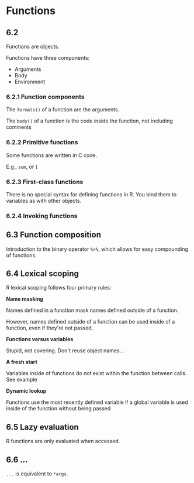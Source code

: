 # Functions

## 6.2 
Functions are objects.

Functions have three components:

- Arguments
- Body
- Environment

### 6.2.1 Function components
The `formals()` of a function are the arguments.

The `body()` of a function is the code inside the function, not including comments

### 6.2.2 Primitive functions
Some functions are written in C code.

E.g., `sum`, or `[`

### 6.2.3 First-class functions
There is no special syntax for defining functions in R. You bind them to variables as
with other objects.

### 6.2.4 Invoking functions

## 6.3 Function composition
Introduction to the binary operator `%>%`, which allows for easy compounding of functions.

## 6.4 Lexical scoping
R lexical scoping follows four primary rules:

**Name masking**

Names defined in a function mask names defined outside of a function.

However, names defined outside of a function can be used inside of a function, even
if they're not passed.

**Functions versus variables**

Stupid, not covering. Don't reuse object names...

**A fresh start**

Variables inside of functions do not exist within the function between calls. See example

**Dynamic lookup**

Functions use the most recently defined variable if a global variable is used inside
of the function without being passed

## 6.5 Lazy evaluation
R functions are only evaluated when accessed.

## 6.6 ...
`...` is equivalent to `*args`.

